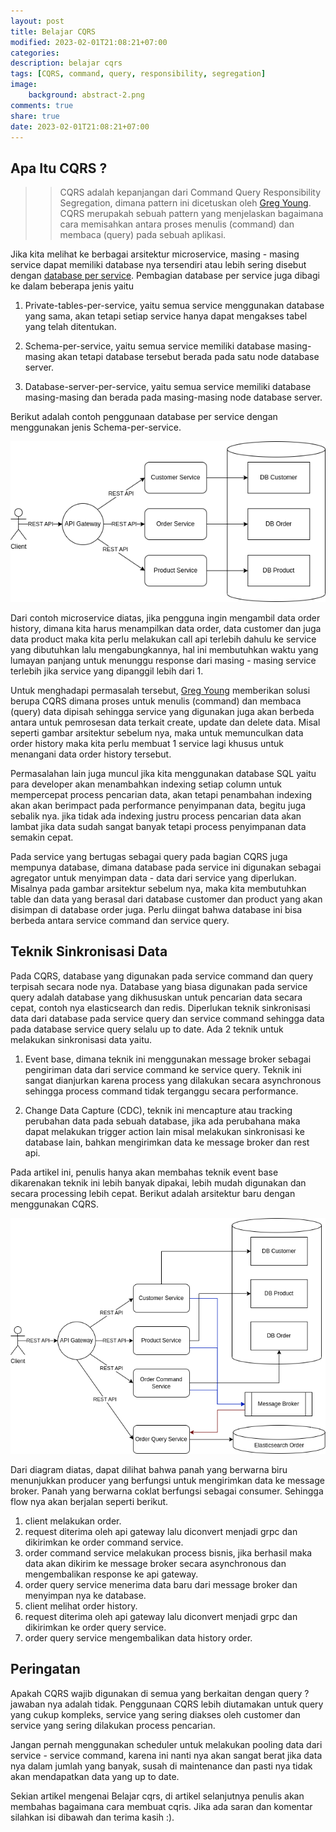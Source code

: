 ```yaml
---
layout: post
title: Belajar CQRS
modified: 2023-02-01T21:08:21+07:00
categories:
description: belajar cqrs
tags: [CQRS, command, query, responsibility, segregation]
image:
    background: abstract-2.png
comments: true
share: true
date: 2023-02-01T21:08:21+07:00
---
```


## Apa Itu CQRS ?

>>CQRS adalah kepanjangan dari Command Query Responsibility Segregation, dimana pattern ini dicetuskan oleh [Greg Young](https://cqrs.files.wordpress.com/2010/11/cqrs_documents.pdf). CQRS merupakah sebuah pattern yang menjelaskan bagaimana cara memisahkan antara proses menulis (command) dan membaca (query) pada sebuah aplikasi.

Jika kita melihat ke berbagai arsitektur microservice, masing - masing service dapat memiliki database nya tersendiri atau lebih sering disebut dengan [database per service](https://microservices.io/patterns/data/database-per-service.html). Pembagian database per service juga dibagi ke dalam beberapa jenis yaitu

1. Private-tables-per-service, yaitu semua service menggunakan database yang sama, akan tetapi setiap service hanya dapat mengakses tabel yang telah ditentukan.

2. Schema-per-service, yaitu semua service memiliki database masing-masing akan tetapi database tersebut berada pada satu node database server.

3. Database-server-per-service, yaitu semua service memiliki database masing-masing dan berada pada masing-masing node database server.

Berikut adalah contoh penggunaan database per service dengan menggunakan jenis Schema-per-service.

![database-per-service.png](../images/database-per-service.png)

Dari contoh microservice diatas, jika pengguna ingin mengambil data order history, dimana kita harus menampilkan data order, data customer dan juga data product maka kita perlu melakukan call api terlebih dahulu ke service yang dibutuhkan lalu mengabungkannya, hal ini membutuhkan waktu yang lumayan panjang untuk menunggu response dari masing - masing service terlebih jika service yang dipanggil lebih dari 1.

Untuk menghadapi permasalah tersebut, [Greg Young](https://cqrs.files.wordpress.com/2010/11/cqrs_documents.pdf) memberikan solusi berupa CQRS dimana proses untuk menulis (command) dan membaca (query) data dipisah sehingga service yang digunakan juga akan berbeda antara untuk pemrosesan data terkait create, update dan delete data. Misal seperti gambar arsitektur sebelum nya, maka untuk memunculkan data order history maka kita perlu membuat 1 service lagi khusus untuk menangani data order history tersebut.

Permasalahan lain juga muncul jika kita menggunakan database SQL yaitu para developer akan menambahkan indexing setiap column untuk mempercepat process pencarian data, akan tetapi penambahan indexing akan akan berimpact pada performance penyimpanan data, begitu juga sebalik nya. jika tidak ada indexing justru process pencarian data akan lambat jika data sudah sangat banyak tetapi process penyimpanan data semakin cepat.

Pada service yang bertugas sebagai query pada bagian CQRS juga mempunya database, dimana database pada service ini digunakan sebagai agregator untuk menyimpan data - data dari service yang diperlukan. Misalnya pada gambar arsitektur sebelum nya, maka kita membutuhkan table dan data yang berasal dari database customer dan product yang akan disimpan di database order juga. Perlu diingat bahwa database ini bisa berbeda antara service command dan service query.

## Teknik Sinkronisasi Data

Pada CQRS, database yang digunakan pada service command dan query terpisah secara node nya. Database yang biasa digunakan pada service query adalah database yang dikhususkan untuk pencarian data secara cepat, contoh nya elasticsearch dan redis. Diperlukan teknik sinkronisasi data dari database pada service query dan service command sehingga data pada database service query selalu up to date. Ada 2 teknik untuk melakukan sinkronisasi data yaitu.

1. Event base, dimana teknik ini menggunakan message broker sebagai pengiriman data dari service command ke service query. Teknik ini sangat dianjurkan karena process yang dilakukan secara asynchronous sehingga process command tidak terganggu secara performance.

2. Change Data Capture (CDC), teknik ini mencapture atau tracking perubahan data pada sebuah database, jika ada perubahana maka dapat melakukan trigger action lain misal melakukan sinkronisasi ke database lain, bahkan mengirimkan data ke message broker dan rest api.

Pada artikel ini, penulis hanya akan membahas teknik event base dikarenakan teknik ini lebih banyak dipakai, lebih mudah digunakan dan secara processing lebih cepat. Berikut adalah arsitektur baru dengan menggunakan CQRS.

![database-cqrs.png](../images/database-cqrs.png)

Dari diagram diatas, dapat dilihat bahwa panah yang berwarna biru menunjukkan producer yang berfungsi untuk mengirimkan data ke message broker. Panah yang berwarna coklat berfungsi sebagai consumer. Sehingga flow nya akan berjalan seperti berikut.

1. client melakukan order.
2. request diterima oleh api gateway lalu diconvert menjadi grpc dan dikirimkan ke order command service.
3. order command service melakukan process bisnis, jika berhasil maka data akan dikirim ke message broker secara asynchronous dan mengembalikan response ke api gateway.
4. order query service menerima data baru dari message broker dan menyimpan nya ke database.
5. client melihat order history.
6. request diterima oleh api gateway lalu diconvert menjadi grpc dan dikirimkan ke order query service.
7. order query service mengembalikan data history order.

## Peringatan

Apakah CQRS wajib digunakan di semua yang berkaitan dengan query ? jawaban nya adalah tidak. Penggunaan CQRS lebih diutamakan untuk query yang cukup kompleks, service yang sering diakses oleh customer dan service yang sering dilakukan process pencarian.

Jangan pernah menggunakan scheduler untuk melakukan pooling data dari service - service command, karena ini nanti nya akan sangat berat jika data nya dalam jumlah yang banyak, susah di maintenance dan pasti nya tidak akan mendapatkan data yang up to date.

Sekian artikel mengenai Belajar cqrs, di artikel selanjutnya penulis akan membahas bagaimana cara membuat cqris. Jika ada saran dan komentar silahkan isi dibawah dan terima kasih :).